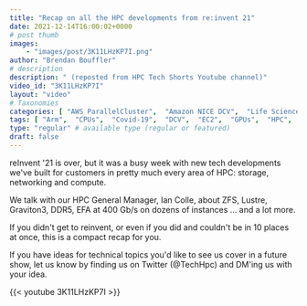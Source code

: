 ```yaml
---
title: "Recap on all the HPC developments from re:invent 21"
date: 2021-12-14T16:00:02+0000
# post thumb
images:
    - "images/post/3K11LHzKP7I.png"
author: "Brendan Bouffler"
# description
description: " (reposted from HPC Tech Shorts Youtube channel)"
video_id: "3K11LHzKP7I"
layout: "video"
# Taxonomies
categories: [ "AWS ParallelCluster",  "Amazon NICE DCV",  "Life Sciences", ]
tags: [ "Arm",  "CPUs",  "Covid-19",  "DCV",  "EC2",  "GPUs",  "HPC",  "High Performance Computing",  "Lustre",  "ParallelCluster",  "SSDs",  "SVE",  "Schedulers",  "Storage",  "ZFS",  "graviton",  "graviton3",  "lustre",  "virtualization",  "vizualization",  "techshorts", ]
type: "regular" # available type (regular or featured)
draft: false
---
```


reInvent '21 is over, but it was a busy week with new tech developments we've built for customers in pretty much every area of HPC: storage, networking and compute.

We talk with our HPC General Manager, Ian Colle, about ZFS, Lustre, Graviton3, DDR5, EFA at 400 Gb/s on dozens of instances ... and a lot more.

If you didn't get to reinvent, or even if you did and couldn't be in 10 places at once, this is a compact recap for you.

If you have ideas for technical topics you'd like to see us cover in a future show, let us know by finding us on Twitter (@TechHpc) and DM'ing us with your idea.

{{< youtube 3K11LHzKP7I >}}